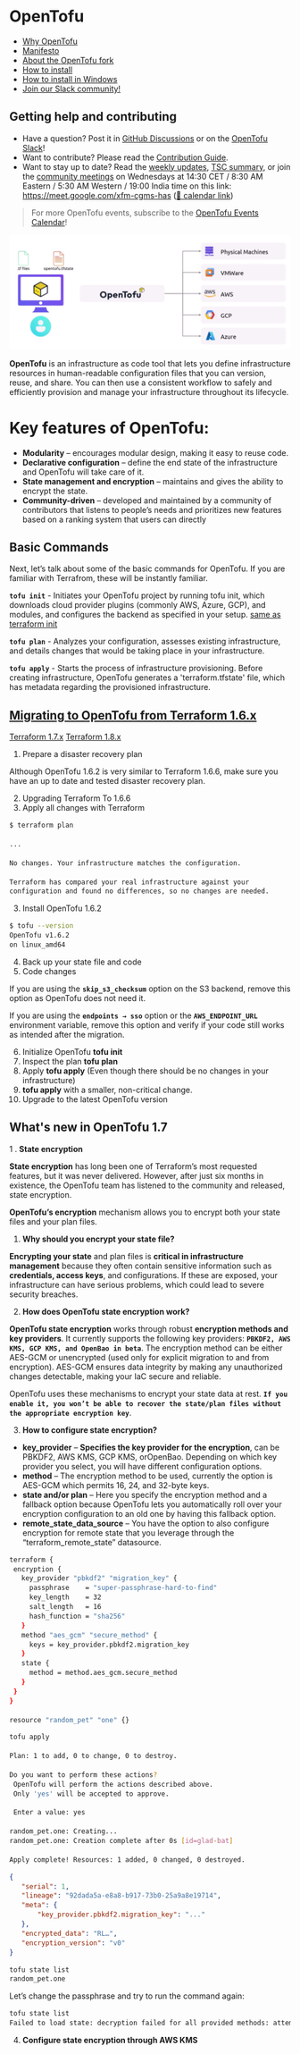 # OpenTofu

- [Why OpenTofu](https://opentofu.org/docs/v1.6/intro/use-cases/)
- [Manifesto](https://opentofu.org/manifesto)
- [About the OpenTofu fork](https://opentofu.org/fork)
- [How to install](https://opentofu.org/docs/intro/install)
- [How to install in Windows](https://github.com/opentofu/opentofu/releases?ref=blog.ippon.fr)
- [Join our Slack community!](https://opentofu.org/slack)

## Getting help and contributing

- Have a question? Post it in [GitHub Discussions](https://github.com/orgs/opentofu/discussions) or on the [OpenTofu Slack](https://opentofu.org/slack/)!
- Want to contribute? Please read the [Contribution Guide](CONTRIBUTING.md).
- Want to stay up to date? Read the [weekly updates](WEEKLY_UPDATES.md), [TSC summary](TSC_SUMMARY.md), or join the [community meetings](https://meet.google.com/xfm-cgms-has) on Wednesdays at 14:30 CET / 8:30 AM Eastern / 5:30 AM Western / 19:00 India time on this link: https://meet.google.com/xfm-cgms-has ([📅 calendar link](https://calendar.google.com/calendar/event?eid=NDg0aWl2Y3U1aHFva3N0bGhyMHBhNzdpZmsgY18zZjJkZDNjMWZlMGVmNGU5M2VmM2ZjNDU2Y2EyZGQyMTlhMmU4ZmQ4NWY2YjQwNzUwYWYxNmMzZGYzNzBiZjkzQGc))

> For more OpenTofu events, subscribe to the [OpenTofu Events Calendar](https://calendar.google.com/calendar/embed?src=c_3f2dd3c1fe0ef4e93ef3fc456ca2dd219a2e8fd85f6b40750af16c3df370bf93%40group.calendar.google.com)!

![ScreenShot](/assets/Capture.PNG)

**OpenTofu** is an infrastructure as code tool that lets you define infrastructure resources in human-readable configuration files that you can version, reuse, and share. You can then use a consistent workflow to safely and efficiently provision and manage your infrastructure throughout its lifecycle.

# Key features of OpenTofu:

- **Modularity** – encourages modular design, making it easy to reuse code.
- **Declarative configuration** – define the end state of the infrastructure and OpenTofu will take care of it.
- **State management and encryption** – maintains and gives the ability to encrypt the state.
- **Community-driven** – developed and maintained by a community of contributors that listens to people’s needs and prioritizes new features based on a ranking system that users can directly

## Basic Commands

Next, let’s talk about some of the basic commands for OpenTofu. If you are familiar with Terrafrom, these will be instantly familiar. 

**`tofu init`** - Initiates your OpenTofu project by running tofu init, which downloads cloud provider plugins  (commonly AWS, Azure, GCP), and modules, and configures the backend as specified in your setup. [same as terraform init](https://www.env0.com/blog/terraform-init)

**`tofu plan`** - Analyzes your configuration, assesses existing infrastructure, and details changes that would be taking place in your infrastructure. 

**`tofu apply`** - Starts the process of infrastructure provisioning. Before creating infrastructure, OpenTofu generates a 'terraform.tfstate' file, which has metadata regarding the provisioned infrastructure.

## [Migrating to OpenTofu from Terraform 1.6.x](https://opentofu.org/docs/v1.6/intro/migration/terraform-1.6/)
[Terraform 1.7.x](https://opentofu.org/docs/v1.7/intro/migration/terraform-1.7/)
[Terraform 1.8.x](https://opentofu.org/docs/v1.7/intro/migration/terraform-1.8/)

1. Prepare a disaster recovery plan

Although OpenTofu 1.6.2 is very similar to Terraform 1.6.6, make sure you have an up to date and tested disaster recovery plan.

2. Upgrading Terraform To 1.6.6
3. Apply all changes with Terraform 

```sh
$ terraform plan

...

No changes. Your infrastructure matches the configuration.

Terraform has compared your real infrastructure against your
configuration and found no differences, so no changes are needed.
```

3. Install OpenTofu 1.6.2

```sh
$ tofu --version
OpenTofu v1.6.2
on linux_amd64
```
4. Back up your state file and code
5. Code changes

If you are using the **`skip_s3_checksum`** option on the S3 backend, remove this option as OpenTofu does not need it.

If you are using the **`endpoints → sso`** option or the **`AWS_ENDPOINT_URL`** environment variable, remove this option and verify if your code still works as intended after the migration.

6. Initialize OpenTofu **tofu init**
7. Inspect the plan **tofu plan**
8. Apply **tofu apply** (Even though there should be no changes in your infrastructure) 
9. **tofu apply** with a smaller, non-critical change.
10. Upgrade to the latest OpenTofu version

## What's new in OpenTofu 1.7

1 . **State encryption**

**State encryption** has long been one of Terraform’s most requested features, but it was never delivered. However, after just six months in existence, the OpenTofu team has listened to the community and released, state encryption.

**OpenTofu’s encryption** mechanism allows you to encrypt both your state files and your plan files. 

1. **Why should you encrypt your state file?**

**Encrypting your state** and plan files is **critical in infrastructure management** because they often contain sensitive information such as **credentials, access keys**, and configurations. If these are exposed, your infrastructure can have serious problems, which could lead to severe security breaches. 

2. **How does OpenTofu state encryption work?**

**OpenTofu state encryption** works through robust **encryption methods and key providers**. It currently supports the following key providers:  **`PBKDF2, AWS KMS, GCP KMS, and OpenBao in beta`**. The encryption method can be either AES-GCM or unencrypted (used only for explicit migration to and from encryption). AES-GCM ensures data integrity by making any unauthorized changes detectable, making your IaC secure and reliable.

OpenTofu uses these mechanisms to encrypt your state data at rest. **`If you enable it, you won’t be able to recover the state/plan files without the appropriate encryption key`**.

3. **How to configure state encryption?**

* **key_provider** – **Specifies the key provider for the encryption**, can be PBKDF2, AWS KMS, GCP KMS, orOpenBao. Depending on which key provider you select, you will have different configuration options.
* **method** – The encryption method to be used, currently the option is AES-GCM which permits 16, 24, and 32-byte keys.
* **state and/or plan** – Here you specify the encryption method and a fallback option because OpenTofu lets you automatically roll over your encryption configuration to an old one by having this fallback option.
* **remote_state_data_source** – You have the option to also configure encryption for remote state that you leverage through the “terraform_remote_state” datasource.

```sh
terraform {
 encryption {
   key_provider "pbkdf2" "migration_key" {
     passphrase    = "super-passphrase-hard-to-find"
     key_length    = 32
     salt_length   = 16
     hash_function = "sha256"
   }
   method "aes_gcm" "secure_method" {
     keys = key_provider.pbkdf2.migration_key
   }
   state {
     method = method.aes_gcm.secure_method
   }
 }
}

resource "random_pet" "one" {}
```
```sh
tofu apply

Plan: 1 to add, 0 to change, 0 to destroy.

Do you want to perform these actions?
 OpenTofu will perform the actions described above.
 Only 'yes' will be accepted to approve.

 Enter a value: yes

random_pet.one: Creating...
random_pet.one: Creation complete after 0s [id=glad-bat]

Apply complete! Resources: 1 added, 0 changed, 0 destroyed.
```
```json
{
   "serial": 1,
   "lineage": "92dada5a-e8a8-b917-73b0-25a9a8e19714",
   "meta": {
       "key_provider.pbkdf2.migration_key": "..."
   },
   "encrypted_data": "RL…",
   "encryption_version": "v0"
}
```
```sh
tofu state list
random_pet.one
```
Let’s change the passphrase and try to run the command again:
```sh
tofu state list
Failed to load state: decryption failed for all provided methods: attempted decryption failed for state: decryption failed: cipher: message authentication failed
```

4. **Configure state encryption through AWS KMS**
